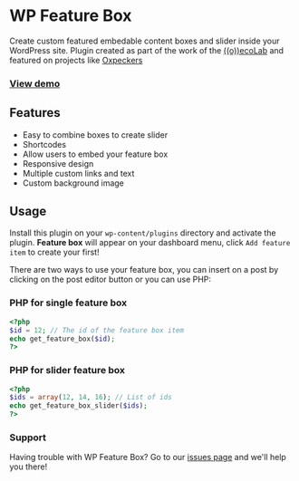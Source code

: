 # WP Feature Box

Create custom featured embedable content boxes and slider inside your WordPress site. Plugin created as part of the work of the [((o))ecoLab](http://ecolab.oeco.org.br/) and featured on projects like [Oxpeckers](http://oxpeckers.org)

### [View demo](http://cardume.art.br/wp-feature-box/)

## Features

- Easy to combine boxes to create slider
- Shortcodes
- Allow users to embed your feature box
- Responsive design
- Multiple custom links and text
- Custom background image

## Usage

Install this plugin on your `wp-content/plugins` directory and activate the plugin. **Feature box** will appear on your dashboard menu, click `Add feature item` to create your first!

There are two ways to use your feature box, you can insert on a post by clicking on the post editor button or you can use PHP:

### PHP for single feature box

```php
<?php
$id = 12; // The id of the feature box item
echo get_feature_box($id);
?>
```

### PHP for slider feature box

```php
<?php
$ids = array(12, 14, 16); // List of ids
echo get_feature_box_slider($ids);
?>
```

### Support

Having trouble with WP Feature Box? Go to our [issues page](https://github.com/oeco/wp-feature-box/issues) and we'll help you there!
